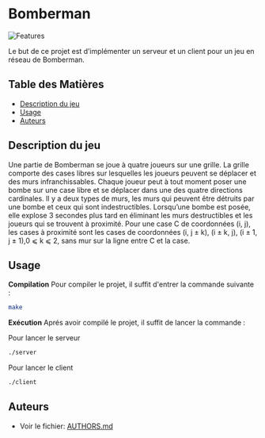 # Bomberman

![Features](https://skillicons.dev/icons?i=c,git,gitlab,github,vim,vscode)

Le but de ce projet est d’implémenter un serveur et un client pour un jeu en réseau de <a src="https://fr.wikipedia.org/wiki/Bomberman">Bomberman</a>.

## Table des Matières

- [Description du jeu](#description-du-jeu)
- [Usage](#usage)
- [Auteurs](#auteurs)

## Description du jeu

Une partie de Bomberman se joue à quatre joueurs sur une grille. La grille comporte des cases
libres sur lesquelles les joueurs peuvent se déplacer et des murs infranchissables. Chaque joueur
peut à tout moment poser une bombe sur une case libre et se déplacer dans une des quatre
directions cardinales.
Il y a deux types de murs, les murs qui peuvent être détruits par une bombe et ceux qui sont
indestructibles. Lorsqu’une bombe est posée, elle explose 3 secondes plus tard en éliminant les
murs destructibles et les joueurs qui se trouvent à proximité. Pour une case C de coordonnées
(i, j), les cases à proximité sont les cases de coordonnées (i, j &plusmn;
 k), (i &plusmn; k, j), (i &plusmn; 1, j &plusmn; 1),0 ⩽ k ⩽ 2, sans mur sur la ligne entre C et la case.

## Usage

**Compilation**
Pour compiler le projet, il suffit d'entrer la commande suivante :

```bash
make
```

**Exécution**
Aprés avoir compilé le projet, il suffit de lancer la commande :

Pour lancer le serveur

```bash
./server
```

Pour lancer le client

```bash
./client
```

## Auteurs

- Voir le fichier: [AUTHORS.md](AUTHORS.md)